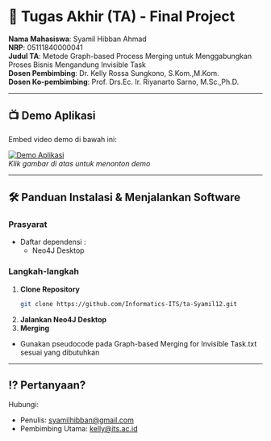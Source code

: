 # 🏁 Tugas Akhir (TA) - Final Project

**Nama Mahasiswa**: Syamil Hibban Ahmad  
**NRP**: 05111840000041  
**Judul TA**: Metode Graph-based Process Merging untuk Menggabungkan Proses Bisnis Mengandung Invisible Task  
**Dosen Pembimbing**: Dr. Kelly Rossa Sungkono, S.Kom.,M.Kom.  
**Dosen Ko-pembimbing**: Prof. Drs.Ec. Ir. Riyanarto Sarno, M.Sc.,Ph.D.

---

## 📺 Demo Aplikasi  
Embed video demo di bawah ini:  

[![Demo Aplikasi](https://i.ytimg.com/vi/ZQmuyrXHyek/maxresdefault.jpg)](https://www.youtube.com/watch?v=ZQmuyrXHyek)  
*Klik gambar di atas untuk menonton demo*

---


## 🛠 Panduan Instalasi & Menjalankan Software  

### Prasyarat  
- Daftar dependensi :
  - Neo4J Desktop

### Langkah-langkah  
1. **Clone Repository**  
   ```bash
   git clone https://github.com/Informatics-ITS/ta-Syamil12.git
   ```
2. **Jalankan Neo4J Desktop**
3. **Merging**
  - Gunakan pseudocode pada Graph-based Merging for Invisible Task.txt sesuai yang dibutuhkan

---

## ⁉️ Pertanyaan?

Hubungi:
- Penulis: syamilhibban@gmail.com
- Pembimbing Utama: kelly@its.ac.id

